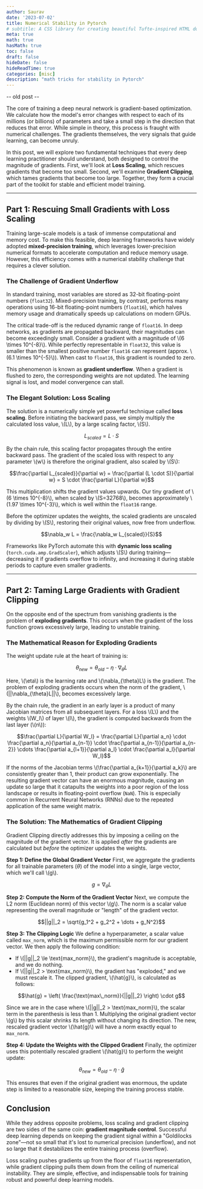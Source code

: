 ```yaml
---
author: Saurav
date: '2023-07-02'
title: Numerical Stability in Pytorch
# subtitle: A CSS library for creating beautiful Tufte-inspired HTML documents.
meta: true
math: true
hasMath: true
toc: false
draft: false
hideDate: false
hideReadTime: true
categories: [misc]
description: "math tricks for stability in Pytorch"
---
```


-- old post -- 

The core of training a deep neural network is gradient-based optimization. We calculate how the model's error changes with respect to each of its millions (or billions) of parameters and take a small step in the direction that reduces that error. While simple in theory, this process is fraught with numerical challenges. The gradients themselves, the very signals that guide learning, can become unruly.

In this post, we will explore two fundamental techniques that every deep learning practitioner should understand, both designed to control the magnitude of gradients. First, we'll look at **Loss Scaling**, which rescues gradients that become too small. Second, we'll examine **Gradient Clipping**, which tames gradients that become too large. Together, they form a crucial part of the toolkit for stable and efficient model training.

---

## Part 1: Rescuing Small Gradients with Loss Scaling

Training large-scale models is a task of immense computational and memory cost. To make this feasible, deep learning frameworks have widely adopted **mixed-precision training**, which leverages lower-precision numerical formats to accelerate computation and reduce memory usage. However, this efficiency comes with a numerical stability challenge that requires a clever solution.

### The Challenge of Gradient Underflow

In standard training, most variables are stored as 32-bit floating-point numbers (`float32`). Mixed-precision training, by contrast, performs many operations using 16-bit floating-point numbers (`float16`), which halves memory usage and dramatically speeds up calculations on modern GPUs.

The critical trade-off is the reduced dynamic range of `float16`. In deep networks, as gradients are propagated backward, their magnitudes can become exceedingly small. Consider a gradient with a magnitude of \\(6 \times 10^{-8}\\). While perfectly representable in `float32`, this value is smaller than the smallest positive number `float16` can represent (approx. \\(6.1 \times 10^{-5}\\)). When cast to `float16`, this gradient is rounded to zero.

This phenomenon is known as **gradient underflow**. When a gradient is flushed to zero, the corresponding weights are not updated. The learning signal is lost, and model convergence can stall.

### The Elegant Solution: Loss Scaling

The solution is a numerically simple yet powerful technique called **loss scaling**. Before initiating the backward pass, we simply multiply the calculated loss value, \\(L\\), by a large scaling factor, \\(S\\).

$$L_{scaled} = L \cdot S$$

By the chain rule, this scaling factor propagates through the entire backward pass. The gradient of the scaled loss with respect to any parameter \\(w\\) is therefore the original gradient, also scaled by \\(S\\):

$$\frac{\partial L_{scaled}}{\partial w} = \frac{\partial (L \cdot S)}{\partial w} = S \cdot \frac{\partial L}{\partial w}$$

This multiplication shifts the gradient values upwards. Our tiny gradient of \\(6 \times 10^{-8}\\), when scaled by \\(S=32768\\), becomes approximately \\(1.97 \times 10^{-3}\\), which is well within the `float16` range.

Before the optimizer updates the weights, the scaled gradients are unscaled by dividing by \\(S\\), restoring their original values, now free from underflow.

$$\nabla_w L = \frac{\nabla_w L_{scaled}}{S}$$

Frameworks like PyTorch automate this with **dynamic loss scaling** (`torch.cuda.amp.GradScaler`), which adjusts \\(S\\) during training—decreasing it if gradients overflow to infinity, and increasing it during stable periods to capture even smaller gradients.

---

## Part 2: Taming Large Gradients with Gradient Clipping

On the opposite end of the spectrum from vanishing gradients is the problem of **exploding gradients**. This occurs when the gradient of the loss function grows excessively large, leading to unstable training.

### The Mathematical Reason for Exploding Gradients

The weight update rule at the heart of training is:

$$\theta_{new} = \theta_{old} - \eta \cdot \nabla_{\theta}L$$

Here, \\(\eta\\) is the learning rate and \\(\nabla_{\theta}L\\) is the gradient. The problem of exploding gradients occurs when the norm of the gradient, \\(||\nabla_{\theta}L||\\), becomes excessively large.

By the chain rule, the gradient in an early layer is a product of many Jacobian matrices from all subsequent layers. For a loss \\(L\\) and the weights \\(W_l\\) of layer \\(l\\), the gradient is computed backwards from the last layer (\\(n\\)):

$$\frac{\partial L}{\partial W_l} = \frac{\partial L}{\partial a_n} \cdot \frac{\partial a_n}{\partial a_{n-1}} \cdot \frac{\partial a_{n-1}}{\partial a_{n-2}} \cdots \frac{\partial a_{l+1}}{\partial a_l} \cdot \frac{\partial a_l}{\partial W_l}$$

If the norms of the Jacobian terms \\(\frac{\partial a_{k+1}}{\partial a_k}\\) are consistently greater than 1, their product can grow exponentially. The resulting gradient vector can have an enormous magnitude, causing an update so large that it catapults the weights into a poor region of the loss landscape or results in floating-point overflow (`NaN`). This is especially common in Recurrent Neural Networks (RNNs) due to the repeated application of the same weight matrix.

### The Solution: The Mathematics of Gradient Clipping

Gradient Clipping directly addresses this by imposing a ceiling on the magnitude of the gradient vector. It is applied *after* the gradients are calculated but *before* the optimizer updates the weights.

**Step 1: Define the Global Gradient Vector**
First, we aggregate the gradients for all trainable parameters ($\theta$) of the model into a single, large vector, which we'll call \\(g\\).

$$g = \nabla_{\theta}L$$

**Step 2: Compute the Norm of the Gradient Vector**
Next, we compute the L2 norm (Euclidean norm) of this vector \\(g\\). The norm is a scalar value representing the overall magnitude or "length" of the gradient vector.

$$||g||_2 = \sqrt{g_1^2 + g_2^2 + \dots + g_N^2}$$

**Step 3: The Clipping Logic**
We define a hyperparameter, a scalar value called `max_norm`, which is the maximum permissible norm for our gradient vector. We then apply the following condition:

-   If \\(||g||_2 \le \text{max\_norm}\\), the gradient's magnitude is acceptable, and we do nothing.
-   If \\(||g||_2 > \text{max\_norm}\\), the gradient has "exploded," and we must rescale it. The clipped gradient, \\(\hat{g}\\), is calculated as follows:

$$\hat{g} = \left( \frac{\text{max\_norm}}{||g||_2} \right) \cdot g$$

Since we are in the case where \\(||g||_2 > \text{max\_norm}\\), the scalar term in the parenthesis is less than 1. Multiplying the original gradient vector \\(g\\) by this scalar shrinks its length without changing its direction. The new, rescaled gradient vector \\(\hat{g}\\) will have a norm exactly equal to `max_norm`.

**Step 4: Update the Weights with the Clipped Gradient**
Finally, the optimizer uses this potentially rescaled gradient \\(\hat{g}\\) to perform the weight update:

$$\theta_{new} = \theta_{old} - \eta \cdot \hat{g}$$

This ensures that even if the original gradient was enormous, the update step is limited to a reasonable size, keeping the training process stable.

## Conclusion

While they address opposite problems, loss scaling and gradient clipping are two sides of the same coin: **gradient magnitude control**. Successful deep learning depends on keeping the gradient signal within a "Goldilocks zone"—not so small that it's lost to numerical precision (underflow), and not so large that it destabilizes the entire training process (overflow).

Loss scaling pushes gradients up from the floor of `float16` representation, while gradient clipping pulls them down from the ceiling of numerical instability. They are simple, effective, and indispensable tools for training robust and powerful deep learning models.